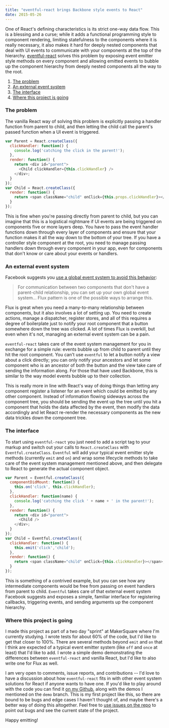 ```yaml
---
title: "eventful-react brings Backbone style events to React"
date: 2015-05-26
---
```


<p class="intro">One of React's defining characteristics is its strict one-way data flow. This is a blessing and a curse; while it adds a functional programming style to component rendering, limiting statefulness to the components where it is really necessary, it also makes it hard for deeply nested components that deal with UI events to communicate with your components at the top of the hierarchy. <a href="https://github.com/TheRealest/eventful-react">eventful-react</a> solves this problem by exposing event emitter style methods on every component and allowing emitted events to bubble up the component hierarchy from deeply nested components all the way to the root.</p>

1. [The problem](#the-problem)
2. [An external event system](#an-external-event-system)
3. [The interface](#the-interface)
4. [Where this project is going](#where-this-project-is-going)

### The problem

The vanilla React way of solving this problem is explicitly passing a handler function from parent to child, and then letting the child call the parent's passed function when a UI event is triggered.

```js
var Parent = React.createClass({
  clickHandler: function() {
    console.log('catching the click in the parent!');
  },
  render: function() {
    return <div id="parent">
      <Child clickHandler={this.clickHandler} />
    </div>;
  }
});
var Child = React.createClass({
  render: function() {
    return <span className="child" onClick={this.props.clickHandler}></span>;
  }
});
```

This is fine when you're passing directly from parent to child, but you can imagine that this is a logistical nightmare if UI events are being triggered on components five or more layers deep. You have to pass the event handler functions down through every layer of components and ensure that your function makes it all the way down to the bottom of your tree. If you have a controller style component at the root, you need to manage passing handlers down through every component in your app, even for components that don't know or care about your events or handlers.

### An external event system

Facebook suggests you [use a global event system to avoid this behavior](https://facebook.github.io/react/tips/communicate-between-components.html):

> For communication between two components that don't have a parent-child relationship, you can set up your own global event system... Flux pattern is one of the possible ways to arrange this.

Flux is great when you need a many-to-many relationship between components, but it also involves a lot of setting up. You need to create actions, manage a dispatcher, register stores, and all of this requires a degree of boilerplate just to notify your root component that a button somewhere down the tree was clicked. A lot of times Flux is overkill, but even when it's not, managing an external event system can be a pain.

`eventful-react` takes care of the event system management for you in exchange for a simple rule: events bubble up from child to parent until they hit the root component. You can't use `eventful` to let a button notify a view about a click directly; you can only notify your ancestors and let some component who is an ancestor of both the button and the view take care of sending the information along. For those that have used Backbone, this is similar to the way model events bubble up to their collection.

This is really more in line with React's way of doing things than letting any component register a listener for an event which could be emitted by any other component. Instead of information flowing sideways across the component tree, you should be sending the event up the tree until you hit a component that holds the data affected by the event, then modify the data accordingly and let React re-render the necessary components as the new data trickles down the component tree.

### The interface

To start using `eventful-react` you just need to add a script tag to your markup and switch out your calls to `React.createClass` with `Eventful.createClass`. `Eventful` will add your typical event emitter style methods (currently `emit` and `on`) and wrap some lifecycle methods to take care of the event system management mentioned above, and then delegate to React to generate the actual component object.

```js
var Parent = Eventful.createClass({
  componentDidMount: function() {
    this.on('click', this.clickHandler);
  },
  clickHandler: function(name) {
    console.log('catching the click ' + name + ' in the parent!');
  },
  render: function() {
    return <div id="parent">
      <Child />
    </div>;
  }
});
var Child = Eventful.createClass({
  clickHandler: function() {
    this.emit('click','child');
  },
  render: function() {
    return <span className="child" onClick={this.clickHandler}></span>;
  }
});
```

This is something of a contrived example, but you can see how any intermediate components would be free from passing on event handlers from parent to child. `Eventful` takes care of that external event system Facebook suggests and exposes a simple, familiar interface for registering callbacks, triggering events, and sending arguments up the component hierarchy.

### Where this project is going

I made this project as part of a two day "sprint" at MakerSquare where I'm currently studying. I wrote tests for about 60% of the code, but I'd like to get that closer to 100%. There are several methods beyond `emit` and `on` that I think are expected of a typical event emitter system (like `off` and `once` at least) that I'd like to add. I wrote a simple demo demonstrating the differences between `eventful-react` and vanilla React, but I'd like to also write one for Flux as well.

I am very open to comments, issue reports, and contributions -- I'd love to have a discussion about how `eventful-react` fits in with other event system solutions for React if anyone wants to have one. If you'd like to play around with the code you can find it [on my Github](https://github.com/TheRealest/eventful-react), along with the demos I mentioned on the `demo` branch. This is my first project like this, so there are bound to be bugs and edge cases I haven't thought of, and maybe there's a better way of doing this altogether. Feel free to [use issues on the repo](https://github.com/TheRealest/eventful-react/issues) to point out bugs and see the current state of the project.

Happy emitting!
